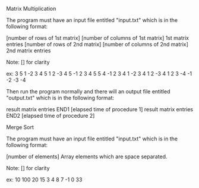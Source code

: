 Matrix Multiplication

The program must have an input file entitled "input.txt" which is in the following format:

[number of rows of 1st matrix] [number of columns of 1st matrix]
1st matrix entries
[number of rows of 2nd matrix] [number of columns of 2nd matrix]
2nd matrix entries

Note: [] for clarity

ex:
3 5
1 -2 3 4 5
1 2 -3 4 5
-1 2 3 4 5
5 4
-1 2 3 4
1 -2 3 4
1 2 -3 4
1 2 3 -4
-1 -2 -3 -4

Then run the program normally and there will an output file entitled "output.txt" which is in the following format:

result matrix entries
END1	[elapsed time of procedure 1]
result matrix entries
END2	[elapsed time of procedure 2]

Merge Sort

The program must have an input file entitled "input.txt" which is in the following format:

[number of elements]
Array elements which are space separated.

Note: [] for clarity

ex:
10
100 20 15 3 4 8 7 -1 0 33
